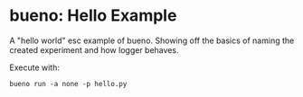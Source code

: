# bueno: Hello Example

A "hello world" esc example of bueno. Showing off the basics of naming
the created experiment and how logger behaves.

Execute with:
```
bueno run -a none -p hello.py
```
